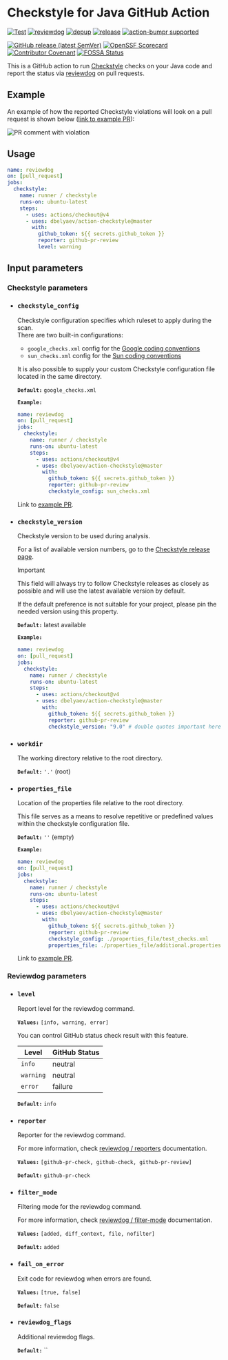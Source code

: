 # Checkstyle for Java GitHub Action

[![Test](https://github.com/dbelyaev/action-checkstyle/workflows/Test/badge.svg)](https://github.com/dbelyaev/action-checkstyle/actions?query=workflow%3ATest)
[![reviewdog](https://github.com/dbelyaev/action-checkstyle/workflows/reviewdog/badge.svg)](https://github.com/dbelyaev/action-checkstyle/actions?query=workflow%3Areviewdog)
[![depup](https://github.com/dbelyaev/action-checkstyle/workflows/depup/badge.svg)](https://github.com/dbelyaev/action-checkstyle/actions?query=workflow%3Adepup)
[![release](https://github.com/dbelyaev/action-checkstyle/workflows/release/badge.svg)](https://github.com/dbelyaev/action-checkstyle/actions?query=workflow%3Arelease)
[![action-bumpr supported](https://img.shields.io/badge/bumpr-supported-ff69b4?logo=github&link=https://github.com/haya14busa/action-bumpr)](https://github.com/haya14busa/action-bumpr)

[![GitHub release (latest SemVer)](https://img.shields.io/github/v/release/dbelyaev/action-checkstyle?logo=github&sort=semver)](https://github.com/dbelyaev/action-checkstyle/releases)
[![OpenSSF Scorecard](https://api.securityscorecards.dev/projects/github.com/dbelyaev/action-checkstyle/badge)](https://securityscorecards.dev/viewer/?uri=github.com/dbelyaev/action-checkstyle)
[![Contributor Covenant](https://img.shields.io/badge/Contributor%20Covenant-2.1-4baaaa.svg)](CODE_OF_CONDUCT.md)
[![FOSSA Status](https://app.fossa.com/api/projects/git%2Bgithub.com%2Fdbelyaev%2Faction-checkstyle.svg?type=shield)](https://app.fossa.com/projects/git%2Bgithub.com%2Fdbelyaev%2Faction-checkstyle?ref=badge_shield)

This is a GitHub action to run [Checkstyle](https://github.com/checkstyle/checkstyle) checks on your Java code and report the status via [reviewdog](https://github.com/reviewdog/reviewdog) on pull requests.

## Example

An example of how the reported Checkstyle violations will look on a pull request is shown below ([link to example PR](https://github.com/dbelyaev/action-checkstyle-tester/pull/9)):

![PR comment with violation](https://user-images.githubusercontent.com/6915328/149333188-4600a75d-5670-4013-9395-d5852e3c7839.png)

## Usage

```yaml
name: reviewdog
on: [pull_request]
jobs:
  checkstyle:
    name: runner / checkstyle
    runs-on: ubuntu-latest
    steps:
      - uses: actions/checkout@v4
      - uses: dbelyaev/action-checkstyle@master
        with:
          github_token: ${{ secrets.github_token }}
          reporter: github-pr-review
          level: warning
```

## Input parameters

### Checkstyle parameters

* ### `checkstyle_config`  

  Checkstyle configuration specifies which ruleset to apply during the scan.  
  There are two built-in configurations:
  * `google_checks.xml`
config for the [Google coding conventions](https://google.github.io/styleguide/javaguide.html)
  * `sun_checks.xml`
config for the [Sun coding conventions](https://www.oracle.com/java/technologies/javase/codeconventions-contents.html)

  It is also possible to supply your custom Checkstyle configuration file located in the same directory.

  **`Default:`**  `google_checks.xml`

  **`Example:`**

  ```yaml
  name: reviewdog
  on: [pull_request]
  jobs:
    checkstyle:
      name: runner / checkstyle
      runs-on: ubuntu-latest
      steps:
        - uses: actions/checkout@v4
        - uses: dbelyaev/action-checkstyle@master
          with:
            github_token: ${{ secrets.github_token }}
            reporter: github-pr-review
            checkstyle_config: sun_checks.xml
  ```

  Link to [example PR](https://github.com/dbelyaev/action-checkstyle-tester/pull/10).

* ### `checkstyle_version`

  Checkstyle version to be used during analysis.  

  For a list of available version numbers, go to the [Checkstyle release page](https://github.com/checkstyle/checkstyle/releases/).

  >[!IMPORTANT]
  > This field will always try to follow Checkstyle releases as closely as possible and will use the latest available version by default.  
  >
  > If the default preference is not suitable for your project, please pin the needed version using this property.

  **`Default:`** latest available

  **`Example:`**

  ```yaml
  name: reviewdog
  on: [pull_request]
  jobs:
    checkstyle:
      name: runner / checkstyle
      runs-on: ubuntu-latest
      steps:
        - uses: actions/checkout@v4
        - uses: dbelyaev/action-checkstyle@master
          with:
            github_token: ${{ secrets.github_token }}
            reporter: github-pr-review
            checkstyle_version: "9.0" # double quotes important here
  ```

* ### `workdir`

  The working directory relative to the root directory.

  **`Default:`** `'.'` (root)

* ### `properties_file`
  
  Location of the properties file relative to the root directory.  
  
  This file serves as a means to resolve repetitive or predefined values within the checkstyle configuration file.

  **`Default:`** `''` (empty)

  **`Example:`**

  ```yaml
  name: reviewdog
  on: [pull_request]
  jobs:
    checkstyle:
      name: runner / checkstyle
      runs-on: ubuntu-latest
      steps:
        - uses: actions/checkout@v4
        - uses: dbelyaev/action-checkstyle@master
          with:
            github_token: ${{ secrets.github_token }}
            reporter: github-pr-review
            checkstyle_config: ./properties_file/test_checks.xml
            properties_file: ./properties_file/additional.properties
  ```

  Link to [example PR](https://github.com/dbelyaev/action-checkstyle-tester/pull/11).

### Reviewdog parameters

* ### `level`

  Report level for the reviewdog command.
  
  **`Values:`** `[info, warning, error]`
  
  You can control GitHub status check result with this feature.

  | Level     | GitHub Status |
  | --------- | ------------- |
  | `info`    | neutral       |
  | `warning` | neutral       |
  | `error`   | failure       |

  **`Default:`** `info`

* ### `reporter`

  Reporter for the reviewdog command.  

  For more information, check [reviewdog / reporters](https://github.com/reviewdog/reviewdog#reporters) documentation.

  **`Values:`** `[github-pr-check, github-check, github-pr-review]`

  **`Default:`** `github-pr-check`

* ### `filter_mode`

  Filtering mode for the reviewdog command.  

  For more information, check [reviewdog / filter-mode](https://github.com/reviewdog/reviewdog#filter-mode) documentation.

  **`Values:`** `[added, diff_context, file, nofilter]`

  **`Default:`** `added`

* ### `fail_on_error`

  Exit code for reviewdog when errors are found.

  **`Values:`** `[true, false]`

  **`Default:`** `false`

* ### `reviewdog_flags`

  Additional reviewdog flags.

  **`Default:`** ``

